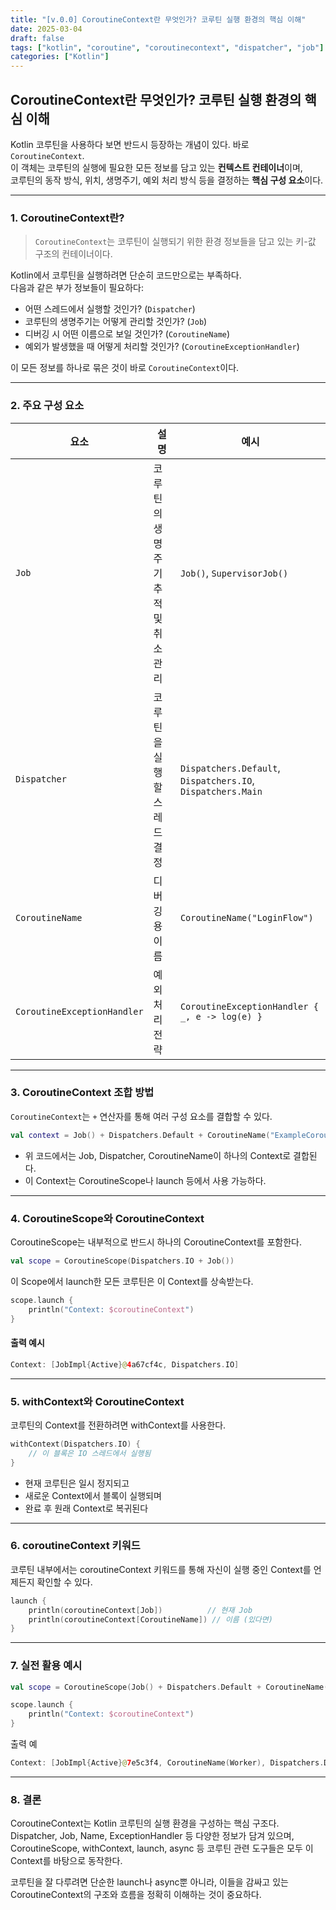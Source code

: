 ```yaml
---
title: "[v.0.0] CoroutineContext란 무엇인가? 코루틴 실행 환경의 핵심 이해"
date: 2025-03-04
draft: false
tags: ["kotlin", "coroutine", "coroutinecontext", "dispatcher", "job"]
categories: ["Kotlin"]
---
```


## CoroutineContext란 무엇인가? 코루틴 실행 환경의 핵심 이해

Kotlin 코루틴을 사용하다 보면 반드시 등장하는 개념이 있다. 바로 `CoroutineContext`.  
이 객체는 코루틴의 실행에 필요한 모든 정보를 담고 있는 **컨텍스트 컨테이너**이며,  
코루틴의 동작 방식, 위치, 생명주기, 예외 처리 방식 등을 결정하는 **핵심 구성 요소**이다.

---

### 1. CoroutineContext란?

> `CoroutineContext`는 코루틴이 실행되기 위한 환경 정보들을 담고 있는 키-값 구조의 컨테이너이다.

Kotlin에서 코루틴을 실행하려면 단순히 코드만으로는 부족하다.  
다음과 같은 부가 정보들이 필요하다:

- 어떤 스레드에서 실행할 것인가? (`Dispatcher`)
- 코루틴의 생명주기는 어떻게 관리할 것인가? (`Job`)
- 디버깅 시 어떤 이름으로 보일 것인가? (`CoroutineName`)
- 예외가 발생했을 때 어떻게 처리할 것인가? (`CoroutineExceptionHandler`)

이 모든 정보를 하나로 묶은 것이 바로 `CoroutineContext`이다.

---

### 2. 주요 구성 요소

| 요소 | 설명 | 예시 |
|------|------|------|
| `Job` | 코루틴의 생명주기 추적 및 취소 관리 | `Job()`, `SupervisorJob()` |
| `Dispatcher` | 코루틴을 실행할 스레드 결정 | `Dispatchers.Default`, `Dispatchers.IO`, `Dispatchers.Main` |
| `CoroutineName` | 디버깅용 이름 | `CoroutineName("LoginFlow")` |
| `CoroutineExceptionHandler` | 예외 처리 전략 | `CoroutineExceptionHandler { _, e -> log(e) }` |

---

### 3. CoroutineContext 조합 방법

`CoroutineContext`는 `+` 연산자를 통해 여러 구성 요소를 결합할 수 있다.

```kotlin
val context = Job() + Dispatchers.Default + CoroutineName("ExampleCoroutine")
```

- 위 코드에서는 Job, Dispatcher, CoroutineName이 하나의 Context로 결합된다.
- 이 Context는 CoroutineScope나 launch 등에서 사용 가능하다.

---

### 4. CoroutineScope와 CoroutineContext

CoroutineScope는 내부적으로 반드시 하나의 CoroutineContext를 포함한다.

```kotlin
val scope = CoroutineScope(Dispatchers.IO + Job())
```

이 Scope에서 launch한 모든 코루틴은 이 Context를 상속받는다.

```kotlin
scope.launch {
    println("Context: $coroutineContext")
}
```

#### 출력 예시

```kotlin
Context: [JobImpl{Active}@4a67cf4c, Dispatchers.IO]
```

---

### 5. withContext와 CoroutineContext

코루틴의 Context를 전환하려면 withContext를 사용한다.

```kotlin
withContext(Dispatchers.IO) {
    // 이 블록은 IO 스레드에서 실행됨
}
```

- 현재 코루틴은 일시 정지되고
- 새로운 Context에서 블록이 실행되며
- 완료 후 원래 Context로 복귀된다

---

### 6. coroutineContext 키워드

코루틴 내부에서는 coroutineContext 키워드를 통해
자신이 실행 중인 Context를 언제든지 확인할 수 있다.

```kotlin
launch {
    println(coroutineContext[Job])          // 현재 Job
    println(coroutineContext[CoroutineName]) // 이름 (있다면)
}
```

---

### 7. 실전 활용 예시

```kotlin
val scope = CoroutineScope(Job() + Dispatchers.Default + CoroutineName("Worker"))

scope.launch {
    println("Context: $coroutineContext")
}
```

출력 예
```kotlin
Context: [JobImpl{Active}@7e5c3f4, CoroutineName(Worker), Dispatchers.Default]
```

---

### 8. 결론

CoroutineContext는 Kotlin 코루틴의 실행 환경을 구성하는 핵심 구조다.
Dispatcher, Job, Name, ExceptionHandler 등 다양한 정보가 담겨 있으며,
CoroutineScope, withContext, launch, async 등 코루틴 관련 도구들은 모두 이 Context를 바탕으로 동작한다.

코루틴을 잘 다루려면 단순한 launch나 async뿐 아니라,
이들을 감싸고 있는 CoroutineContext의 구조와 흐름을 정확히 이해하는 것이 중요하다.